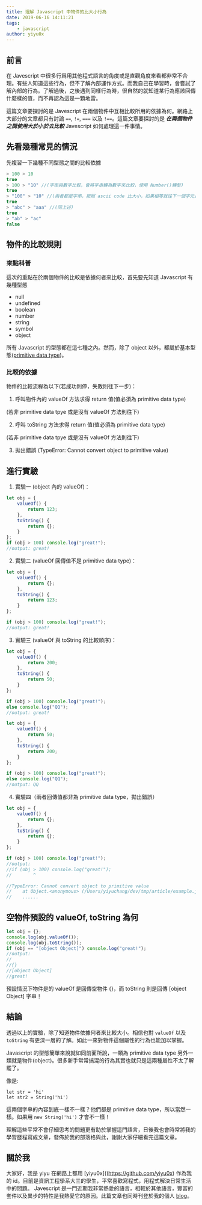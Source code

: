 ```yaml
---
title: 理解 Javascript 中物件的比大小行為
date: 2019-06-16 14:11:21
tags:
    - javascript
author: yiyu0x
---
```


## 前言

在 Javescript 中很多行爲用其他程式語言的角度或是直觀角度來看都非常不合理。有些人知道這些行為，但不了解內部運作方式。而我自己在學習時，會嘗試了解內部的行為。了解過後，之後遇到同樣行為時，很自然的就知道某行為應該回傳什麼樣的值，而不再認為這是一顆地雷。

這篇文章要探討的是 Javescript 在兩個物件中互相比較所用的依據為何。網路上大部分的文章都只有討論 `==`, `!=`, `===` 以及 `!==`。這篇文章要探討的是 ***在兩個物件之間使用大於小於去比較*** Javescript 如何處理這一件事情。

## 先看幾種常見的情況

先複習一下幾種不同型態之間的比較依據

```javascript
> 100 > 10
true
> 100 > "10" //(字串與數字比較，會將字串轉為數字來比較，使用 Number()轉型)
true
> "100" > "10" //(兩者都是字串，按照 ascii code 比大小，如果相等就往下一個字元比。切記！並不是將兩個字串都轉為數字來比較)
true
> "abc" > "aaa" //(同上述)
true
> "ab" > "ac"
false
```

## 物件的比較規則

### 來點科普

這次的重點在於兩個物件的比較是依據何者來比較，首先要先知道 Javascript 有幾種型態

-   null
-   undefined
-   boolean
-   number
-   string
-   symbol
-   object

所有 Javascript 的型態都在這七種之內。然而，除了 object 以外，都屬於基本型態([primitive data type](https://developer.mozilla.org/zh-TW/docs/Glossary/Primitive))。

### 比較的依據

物件的比較流程為以下(若成功則停，失敗則往下一步)：

1. 呼叫物件內的 valueOf 方法求得 return 值(值必須為 primitive data type)

(若非 primitive data tpye 或是沒有 valueOf 方法則往下)

2. 呼叫 toString 方法求得 return 值(值必須為 primitive data type)

(若非 primitive data tpye 或是沒有 valueOf 方法則往下)

3. 拋出錯誤 (TypeError: Cannot convert object to primitive value)

## 進行實驗

1. 實驗一 (object 內的 valueOf)：

```javascript
let obj = {
    valueOf() {
        return 123;
    },
    toString() {
        return {};
    }
};
if (obj > 100) console.log("great!");
//output: great!
```

2. 實驗二 (valueOf 回傳值不是 primitive data type)：

```javascript
let obj = {
    valueOf() {
        return {};
    },
    toString() {
        return 123;
    }
};

if (obj > 100) console.log("great!");
//output: great!
```

3. 實驗三 (valueOf 與 toString 的比較順序)：

```javascript
let obj = {
    valueOf() {
        return 200;
    },
    toString() {
        return 50;
    }
};

if (obj > 100) console.log("great!");
else console.log("QQ");
//output: great!
```

```javascript
let obj = {
    valueOf() {
        return 50;
    },
    toString() {
        return 200;
    }
};

if (obj > 100) console.log("great!");
else console.log("QQ");
//output: QQ
```

4. 實驗四（兩者回傳值都非為 primitive data type，拋出錯誤）

```javascript
let obj = {
    valueOf() {
        return {};
    },
    toString() {
        return {};
    }
};

if (obj > 100) console.log("great!");
//output:
//if (obj > 100) console.log("great!");
//        ^

//TypeError: Cannot convert object to primitive value
//    at Object.<anonymous> (/Users/yiyuchang/dev/tmp/article/example.js:10:9)
//    ......
```

## 空物件預設的 valueOf, toString 為何

```javascript
let obj = {};
console.log(obj.valueOf());
console.log(obj.toString());
if (obj == "[object Object]") console.log("great!");
//output:
//
//{}
//[object Object]
//great!
```

預設情況下物件是的 valueOf 是回傳空物件 {}，而 toString 則是回傳 [object Object] 字串！

## 結論

透過以上的實驗，除了知道物件依據何者來比較大小。相信也對 `valueOf` 以及 `toString` 有更深一層的了解。如此一來對物件這個屬性的行為也能加以掌握。

Javascript 的型態簡單來說就如同前面所說，一類為 primitive data type 另外一類就是物件(object)。很多新手常常搞混的行為其實也就只是這兩種屬性不太了解罷了。

像是:

```
let str = 'hi'
let str2 = String('hi')
```

這兩個字串的內容到底一樣不一樣？他們都是 primitive data type，所以當然一樣。如果用 `new String('hi')` 才會不一樣！

理解這些平常不會仔細思考的問題更有助於掌握這門語言，日後我也會時常將我的學習歷程寫成文章，發佈於我的部落格與此，謝謝大家仔細看完這篇文章。

## 關於我

大家好，我是 yiyu 在網路上都用 [yiyu0x]((https://github.com/yiyu0x) 作為我的 id。目前是資訊工程學系大三的學生，平常喜歡寫程式，用程式解決日常生活中的問題。
Javescript 是一門近期我非常熱愛的語言，相較於其他語言，豐富的套件以及異步的特性是我熱愛它的原因。此篇文章也同時刊登於我的個人 [blog](https://blog.yiyu0x.tk/)。